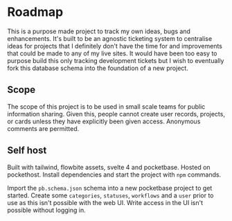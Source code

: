 # Roadmap

This is a purpose made project to track my own ideas, bugs and enhancements. It's built to be an agnostic ticketing system to centralise ideas for projects that I definitely don't have the time for and improvements that could be made to any of my live sites. It would have been too easy to purpose build this only tracking development tickets but I wish to eventually fork this database schema into the foundation of a new project.


## Scope
The scope of this project is to be used in small scale teams for public information sharing. Given this, people cannot create user records, projects, or cards unless they have explicitly been given access. Anonymous comments are permitted.


## Self host
Built with tailwind, flowbite assets, svelte 4 and pocketbase. Hosted on pockethost. Install dependencies and start the project with `npm` commands.

Import the `pb.schema.json` schema into a new pocketbase project to get started. Create some `categories`, `statuses`, `workflows` and a `user` prior to use as this isn't possible with the web UI. Write access in the UI isn't possible without logging in.
